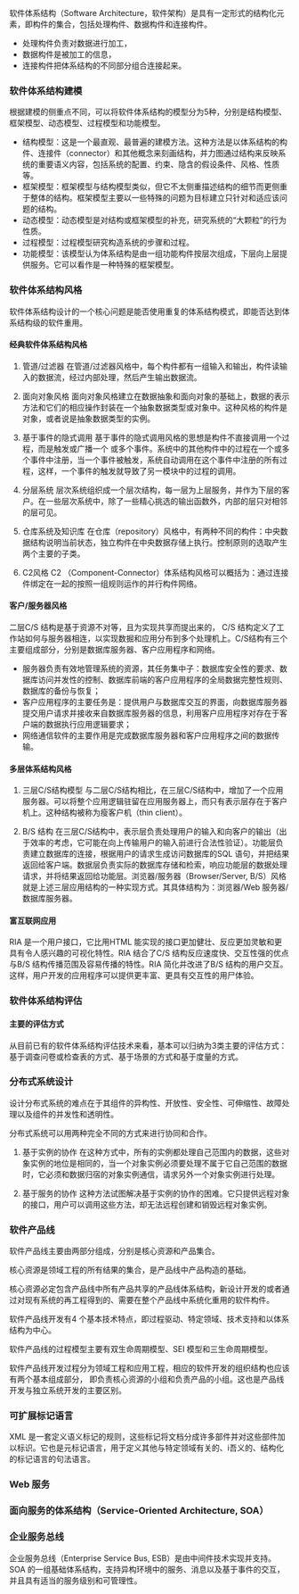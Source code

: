 软件体系结构（Software Architecture，软件架构）是具有一定形式的结构化元素，即构件的集合，包括处理构件、数据构件和连接构件。
- 处理构件负责对数据进行加工，
- 数据构件是被加工的信息，
- 连接构件把体系结构的不同部分组合连接起来。

### 软件体系结构建模

根据建模的侧重点不同，可以将软件体系结构的模型分为5种，分别是结构模型、框架模型、动态模型、过程模型和功能模型。

- 结构模型：这是一个最直观、最普遍的建模方法。这种方法是以体系结构的构件、连接件（connector）和其他概念来刻画结构，并力图通过结构来反映系统的重要语义内容，包括系统的配置、约束、隐含的假设条件、风格、性质等。
- 框架模型：框架模型与结构模型类似，但它不太侧重描述结构的细节而更侧重于整体的结构。框架模型主要以一些特殊的问题为目标建立只针对和适应该问题的结构。
- 动态模型：动态模型是对结构或框架模型的补充，研究系统的“大颗粒”的行为性质。
- 过程模型：过程模型研究构造系统的步骤和过程。
- 功能模型：该模型认为体系结构是由一组功能构件按层次组成，下层向上层提供服务。它可以看作是一种特殊的框架模型。

### 软件体系结构风格

软件体系结构设计的一个核心问题是能否使用重复的体系结构模式，即能否达到体系结构级的软件重用。

#### 经典软件体系结构风格

1. 管道/过滤器 在管道/过滤器风格中，每个构件都有一组输入和输出，构件读输入的数据流，经过内部处理，然后产生输出数据流。

2. 面向对象风格 面向对象风格建立在数据抽象和面向对象的基础上，数据的表示方法和它们的相应操作封装在一个抽象数据类型或对象中。这种风格的构件是对象，或者说是抽象数据类型的实例。

3. 基于事件的隐式调用 基于事件的隐式调用风格的思想是构件不直接调用一个过程，而是触发或广播一个
或多个事件。系统中的其他构件中的过程在一个或多个事件中注册，当一个事件被触发，系统自动调用在这个事件中注册的所有过程，这样，一个事件的触发就导致了另一模块中的过程的调用。

4. 分层系统 层次系统组织成一个层次结构，每一层为上层服务，并作为下层的客户。在一些层次系统中，除了一些精心挑选的输出函数外，内部的层只对相邻的层可见。

5. 仓库系统及知识库 在仓库（repository）风格中，有两种不同的构件：中央数据结构说明当前状态，独立构件在中央数据存储上执行。控制原则的选取产生两个主要的子类。

6. C2风格 C2 （Component-Connector）体系结构风格可以概括为：通过连接件绑定在一起的按照一组规则运作的并行构件网络。

#### 客户/服务器风格

二层C/S 结构是基于资源不对等，且为实现共享而提出来的， C/S 结构定义了工作站如何与服务器相连，以实现数掘和应用分布到多个处理机上。C/S结构有三个主要组成部分，分别是数据库服务器、客户应用程序和网络。

- 服务器负责有效地管理系统的资源，其任务集中子：数据库安全性的要求、数据库访问并发性的控制、数据库前端的客户应用程序的全局数据完整性规则、数据库的备份与恢复；
- 客户应用程序的主要任务是：提供用户与数据库交互的界面，向数据库服务器提交用户请求并接收来自数据库服务器的信息，利用客户应用程序对存在于客户端的数据执行应用逻辑要求；
- 网络通信软件的主要作用是完成数据库服务器和客户应用程序之间的数据传输。

#### 多层体系结构风格

1. 三层C/S结构模型 与二层C/S结构相比，在三层C/S结构中，增加了一个应用服务器。可以将整个应用逻辑驻留在应用服务器上，而只有表示层存在于客户机上。这种结构被称为瘦客户机（thin client）。

2. B/S 结构 在三层C/S结构中，表示层负责处理用户的输入和向客户的输出（出于效率的考虑，它可能在向上传输用户的输入前进行合法性验证）。功能层负责建立数据库的连接，根据用户的请求生成访问数据库的SQL 语句，并把结果返回给客户端。数据层负责实际的数据库存储和检索，响应功能层的数据处理请求，并将结果返回给功能层。浏览器/服务器（Browser/Server, B/S）风格就是上述三层应用结构的一种实现方式。其具体结构为：浏览器/Web 服务器/数据库服务器。

#### 富互联网应用

RIA 是一个用户接口，它比用HTML 能实现的接口更加健壮、反应更加灵敏和更具有令人感兴趣的可视化特性。RIA 结合了C/S 结构反应速度快、交互性强的优点与B/S 结构传播范围及容易传播的特性。RIA 简化并改进了B/S 结构的用户交互。这样，用户开发的应用程序可以提供更丰富、更具有交互性的用尸体验。

### 软件体系结构评估

#### 主要的评估方式

从目前已有的软件体系结构评估技术来看，基本可以归纳为3类主要的评估方式：基于调查问卷或检查表的方式、基于场景的方式和基于度量的方式。

### 分布式系统设计

设计分布式系统的难点在于其组件的异构性、开放性、安全性、可伸缩性、故障处理以及组件的并发性和透明性。

分布式系统可以用两种完全不同的方式来进行协同和合作。

1. 基于实例的协作 在这种方式中，所有的实例都处理自己范围内的数据，这些对象实例的地位是相同的，当一个对象实例必须要处理不属于它自己范围的数据时，它必须和数据归宿的对象实例通信，请求另外一个对象实例进行处理。

2. 基于服务的协作 这种方法试图解决基于实例的协作的困难。它只提供远程对象的接口，用户可以调用这些方法，却无法远程创建和销毁远程对象实例。

### 软件产品线

软件产品线主要由两部分组成，分别是核心资源和产品集合。

核心资源是领域工程的所有结果的集合，是产品线中产品构造的基础。

核心资源必定包含产品线中所有产品共享的产品线体系结构，新设计开发的或者通过对现有系统的再工程得到的、需要在整个产品线中系统化重用的软件构件。

软件产品线开发有4 个基本技术特点，即过程驱动、特定领域、技术支持和以体系结构为中心。

软件产品线的过程模型主要有双生命周期模型、SEI 模型和三生命周期模型。

软件产品线开发过程分为领域工程和应用工程，相应的软件开发的组织结构也应该有两个基本组成部分， 即负责核心资源的小组和负责产品的小组。这也是产品线开发与独立系统开发的主要区别。

### 可扩展标记语言

XML 是一套定义语义标记的规则，这些标记将文档分成许多部件并对这些部件加以标识。它也是元标记语言，用于定义其他与特定领域有关的、i吾义的、结构化的标记语言的句法语言。


### Web 服务

### 面向服务的体系结构（Service-Oriented Architecture, SOA）


### 企业服务总线

企业服务总线（Enterprise Service Bus, ESB）是由中间件技术实现并支持。SOA 的一组基础体系结构，支持异构环境中的服务、消息以及基于事件的交互，并且具有适当的服务级别和可管理性。


